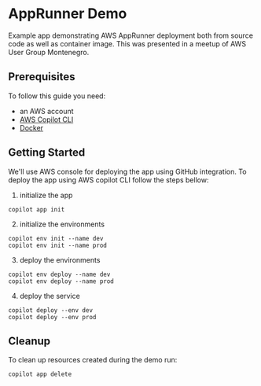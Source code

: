 # AppRunner Demo

Example app demonstrating AWS AppRunner deployment both from source code as well
as container image. This was presented in a meetup of AWS User Group Montenegro.

## Prerequisites

To follow this guide you need:

- an AWS account
- [AWS Copilot CLI](https://aws.github.io/copilot-cli/docs/getting-started/install/)
- [Docker](https://docs.docker.com/engine/install/)

## Getting Started

We'll use AWS console for deploying the app using GitHub integration. To deploy
the app using AWS copilot CLI follow the steps bellow:

1. initialize the app
```shell
copilot app init
```
2. initialize the environments
```shell
copilot env init --name dev
copilot env init --name prod
```
3. deploy the environments
```shell
copilot env deploy --name dev
copilot env deploy --name prod
```
4. deploy the service
```shell
copilot deploy --env dev
copilot deploy --env prod
```

## Cleanup

To clean up resources created during the demo run:

```shell
copilot app delete
```
